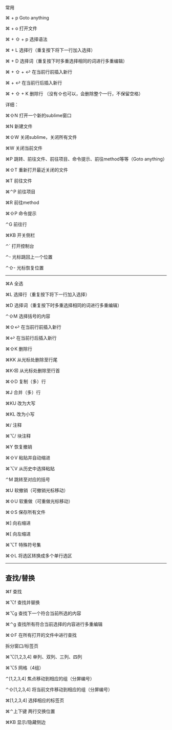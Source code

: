 常用

⌘ + p                   Goto anything

⌘ + o                    打开文件

⌘ + ⇧ + p                     选择语法

⌘ + L                 选择行（重复按下将下一行加入选择） 

⌘ + D             选择词（重复按下时多重选择相同的词进行多重编辑） 

⌘ + ⇧ + ↩            在当前行前插入新行 

⌘ + ↩             在当前行后插入新行 

⌘ + ⇧ + K         删除行 （没有⇧也可以，会删除整个一行，不保留空格）



详细：

⌘⇧N 打开一个新的sublime窗口 

⌘N 新建文件 

⌘⇧W 关闭sublime，关闭所有文件 

⌘W 关闭当前文件 

⌘P 跳转、前往文件、前往项目、命令提示、前往method等等（Goto anything） 

⌘⇧T 重新打开最近关闭的文件 

⌘T 前往文件 

⌘⌃P 前往项目 

⌘R 前往method

⌘⇧P 命令提示

⌃G 前往行 

⌘KB 开关侧栏

⌃` 打开控制台

⌃- 光标跳回上一个位置 

⌃⇧- 光标恢复位置 

---------------

⌘A 全选 

⌘L 选择行（重复按下将下一行加入选择） 

⌘D 选择词（重复按下时多重选择相同的词进行多重编辑） 

⌃⇧M 选择括号的内容 

⌘⇧↩ 在当前行前插入新行 

⌘↩ 在当前行后插入新行

⌘⇧K 删除行 

⌘KK 从光标处删除至行尾 

⌘K⌫ 从光标处删除至行首 

⌘⇧D 复制（多）行 

⌘J 合并（多）行 

⌘KU 改为大写 

⌘KL 改为小写 

⌘/ 注释 

⌘⌥/ 块注释 

⌘Y 恢复撤销 

⌘⇧V 粘贴并自动缩进 

⌘⌥V 从历史中选择粘贴 

⌃M 跳转至对应的括号 

⌘U 软撤销（可撤销光标移动） 

⌘⇧U 软重做（可重做光标移动） 

⌘⇧S 保存所有文件 

⌘] 向右缩进 

⌘[ 向左缩进 

⌘⌥T 特殊符号集 

⌘⇧L 将选区转换成多个单行选区 

---------------
查找/替换
---------------

⌘f 查找 

⌘⌥f 查找并替换 

⌘⌥g 查找下一个符合当前所选的内容 

⌘⌃g 查找所有符合当前选择的内容进行多重编辑 

⌘⇧F 在所有打开的文件中进行查找 

拆分窗口/标签页

⌘⌥[1,2,3,4] 单列、双列、三列、四列 

⌘⌥5 网格（4组） 

⌃[1,2,3,4] 焦点移动到相应的组（分屏编号） 

⌃⇧[1,2,3,4] 将当前文件移动到相应的组（分屏编号） 

⌘[1,2,3,4] 选择相应的标签页 

⌘⌃上下键 两行交换位置 

⌘KB 显示/隐藏侧边
